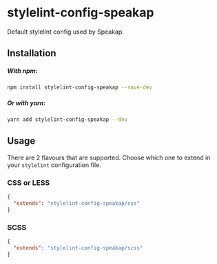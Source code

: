 # stylelint-config-speakap

Default stylelint config used by Speakap.

## Installation

##### With npm:
```bash
npm install stylelint-config-speakap --save-dev
```

##### Or with yarn:
```bash
yarn add stylelint-config-speakap --dev
```

## Usage

There are 2 flavours that are supported. Choose which one to extend in your `stylelint` configuration file.

### CSS or LESS

```json
{
  "extends": "stylelint-config-speakap/css"
}
```

### SCSS

```json
{
  "extends": "stylelint-config-speakap/scss"
}
```
